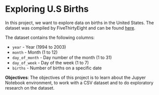 # Exploring U.S Births

In this project, we want to explore data on births in the United States. The dataset was compiled by FiveThirtyEight and can be found [here](https://raw.githubusercontent.com/fivethirtyeight/data/master/births/US_births_1994-2003_CDC_NCHS.csv).

The dataset contains the following columns:
* `year` - Year (1994 to 2003)
* `month` - Month (1 to 12)
* `day_of_month` - Day number of the month (1 to 31)
* `day_of_week` - Day of the week (1 to 7)
* `births` - Number of births on a specific date

**Objectives**: The objectives of this project is to learn about the Jupyer Notebook environment, to work with a CSV dataset and to do exploratory research on the dataset.
